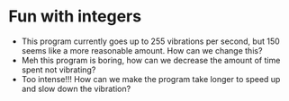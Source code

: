 # Fun with integers

* This program currently goes up to 255 vibrations per second, but 150 seems like a more reasonable amount. How can we change this?
* Meh this program is boring, how can we decrease the amount of time spent not vibrating?
* Too intense!!! How can we make the program take longer to speed up and slow down the vibration?